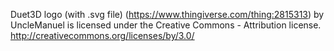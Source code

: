 Duet3D logo (with .svg file) (https://www.thingiverse.com/thing:2815313) by UncleManuel is licensed under the Creative Commons - Attribution license.
http://creativecommons.org/licenses/by/3.0/